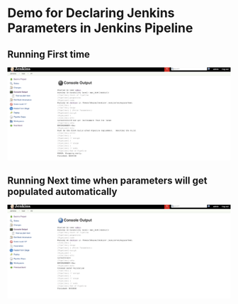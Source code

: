 # Demo for Declaring Jenkins Parameters in Jenkins Pipeline

## Running First time
![alt text](https://raw.githubusercontent.com/deepforu47/DevOps/master/jenkins/Screenshot%202019-08-23%20at%205.02.01%20PM.png)

## Running Next time when parameters will get populated automatically
![alt text](https://github.com/deepforu47/DevOps/blob/master/jenkins/Screenshot%202019-08-23%20at%205.02.58%20PM.png)

